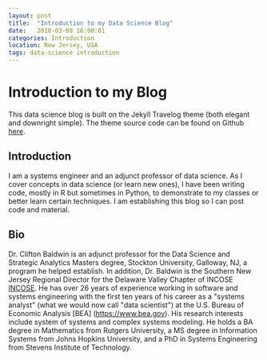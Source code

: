 ```yaml
---
layout: post
title:  "Introduction to my Data Science Blog"
date:   2018-03-09 16:00:01
categories: Introduction
location: New Jersey, USA
tags: data-science introduction
---
```

# Introduction to my Blog
This data science blog is built on the Jekyll Travelog theme (both elegant and downright simple). The theme source code can be found on Github [here](https://github.com/rowanoulton/travelog-theme).

## Introduction
I am a systems engineer and an adjunct professor of data science. As I cover concepts in data science (or learn new ones), I have been writing code, mostly in R but sometimes in Python, to demonstrate to my classes or better learn certain techniques. I am establishing this blog so I can post code and material.

## Bio
Dr. Clifton Baldwin is an adjunct professor for the Data Science and Strategic Analytics Masters degree, Stockton University, Galloway, NJ, a program he helped establish. In addition, Dr. Baldwin is the Southern New Jersey Regional Director for the Delaware Valley Chapter of INCOSE
[INCOSE](http://www.incose.org). He has over 26 years of experience working in software and systems engineering with the first ten years of his career as a "systems analyst" (what we would now call "data scientist") at the U.S. Bureau of Economic Analysis [BEA] (https://www.bea.gov). His research interests include system of systems and complex systems modeling. He holds a BA degree in Mathematics from Rutgers University, a MS degree in Information Systems from Johns Hopkins University, and a PhD in Systems Engineering from Stevens Institute of Technology.
